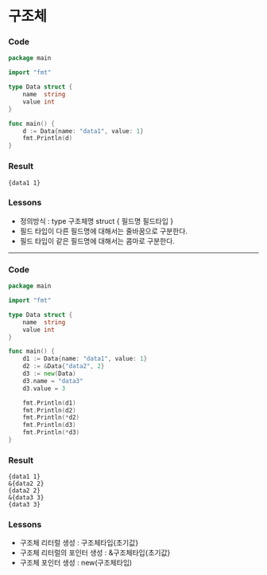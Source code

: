 # 구조체

### Code
```go
package main

import "fmt"

type Data struct {
	name  string
	value int
}

func main() {
	d := Data{name: "data1", value: 1}
	fmt.Println(d)
}
```
### Result
```
{data1 1}
```
### Lessons
- 정의방식 : type 구조체명 struct { 필드명 필드타입 }
- 필드 타입이 다른 필드명에 대해서는 줄바꿈으로 구분한다.
- 필드 타입이 같은 필드명에 대해서는 콤마로 구분한다.

---

### Code
```go
package main

import "fmt"

type Data struct {
	name  string
	value int
}

func main() {
	d1 := Data{name: "data1", value: 1}
	d2 := &Data{"data2", 2}
	d3 := new(Data)
	d3.name = "data3"
	d3.value = 3

	fmt.Println(d1)
	fmt.Println(d2)
	fmt.Println(*d2)
	fmt.Println(d3)
	fmt.Println(*d3)
}
```
### Result
```
{data1 1}
&{data2 2}
{data2 2}
&{data3 3}
{data3 3}
```
### Lessons
- 구조체 리터럴 생성 : 구조체타입{초기값}
- 구조체 리터럴의 포인터 생성 : &구조체타입{초기값}
- 구조체 포인터 생성 : new(구조체타입)